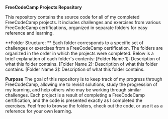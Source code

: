 **FreeCodeCamp Projects Repository**

This repository contains the source code for all of my completed FreeCodeCamp projects. It includes challenges and exercises from various FreeCodeCamp certifications, organized in separate folders for easy reference and learning.

**Folder Structure: **
Each folder corresponds to a specific set of challenges or exercises from a FreeCodeCamp certification. The folders are organized in the order in which the projects were completed. Below is a brief explanation of each folder's contents:
    [Folder Name 1]: Description of what this folder contains.
    [Folder Name 2]: Description of what this folder contains.
    [Folder Name 3]: Description of what this folder contains.

**Purpose**
The goal of this repository is to keep track of my progress through FreeCodeCamp, allowing me to revisit solutions, study the progression of my learning, and help others who may be working through similar challenges. Each project is a result of completing a FreeCodeCamp certification, and the code is presented exactly as I completed the exercises.
Feel free to browse the folders, check out the code, or use it as a reference for your own learning.
